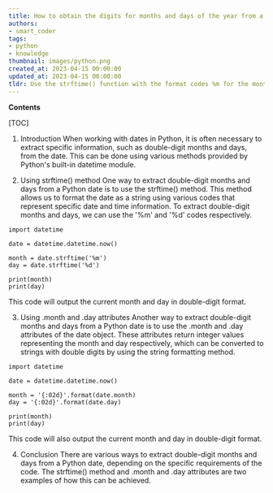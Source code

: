 ```yaml
---
title: How to obtain the digits for months and days of the year from a Python date?
authors:
- smart_coder
tags:
- python
- knowledge
thumbnail: images/python.png
created_at: 2023-04-15 00:00:00
updated_at: 2023-04-15 00:00:00
tldr: Use the strftime() function with the format codes %m for the month and %d for the day, as shown in strftime(`%m %d`, date).
---
```


**Contents**

[TOC]

1. Introduction
When working with dates in Python, it is often necessary to extract specific information, such as double-digit months and days, from the date. This can be done using various methods provided by Python's built-in datetime module.

2. Using strftime() method
One way to extract double-digit months and days from a Python date is to use the strftime() method. This method allows us to format the date as a string using various codes that represent specific date and time information. To extract double-digit months and days, we can use the '%m' and '%d' codes respectively.

```
import datetime

date = datetime.datetime.now()

month = date.strftime('%m')
day = date.strftime('%d')

print(month)
print(day)
```

This code will output the current month and day in double-digit format.

3. Using .month and .day attributes
Another way to extract double-digit months and days from a Python date is to use the .month and .day attributes of the date object. These attributes return integer values representing the month and day respectively, which can be converted to strings with double digits by using the string formatting method.

```
import datetime

date = datetime.datetime.now()

month = '{:02d}'.format(date.month)
day = '{:02d}'.format(date.day)

print(month)
print(day)
```

This code will also output the current month and day in double-digit format.

4. Conclusion
There are various ways to extract double-digit months and days from a Python date, depending on the specific requirements of the code. The strftime() method and .month and .day attributes are two examples of how this can be achieved.

